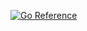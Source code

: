 [![Go Reference](https://pkg.go.dev/badge/github.com/anacrolix/publicip.svg)](https://pkg.go.dev/github.com/anacrolix/publicip)
